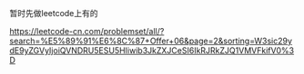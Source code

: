 暂时先做leetcode上有的

https://leetcode-cn.com/problemset/all/?search=%E5%89%91%E6%8C%87+Offer+06&page=2&sorting=W3sic29ydE9yZGVyIjoiQVNDRU5ESU5HIiwib3JkZXJCeSI6IkRJRkZJQ1VMVFkifV0%3D

